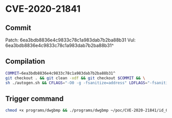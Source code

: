 # CVE-2020-21841

## Commit

Patch: 6ea3bdb8836e4c9833c78c1a983dab7b2ba88b31
Vul: 6ea3bdb8836e4c9833c78c1a983dab7b2ba88b31^

## Compilation

```sh
COMMIT=6ea3bdb8836e4c9833c78c1a983dab7b2ba88b31^
git checkout . && git clean -xdf && git checkout $COMMIT && \
sh ./autogen.sh && CFLAGS="-O0 -g -fsanitize=address" LDFLAGS="-fsanitize=address" ./configure && make -j$(nproc)
```

## Trigger command

```sh
chmod +x programs/dwgbmp && ./programs/dwgbmp ~/poc/CVE-2020-21841/id_000008,sig_06,src_000009,op_flip1,pos_27724
```
